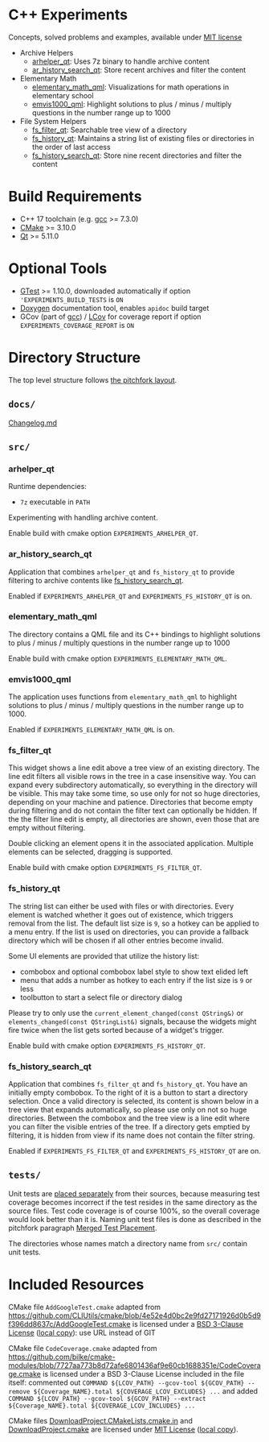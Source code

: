# C++ Experiments

Concepts, solved problems and examples, available under [MIT license](LICENSE)

* Archive Helpers
  * [arhelper_qt](#arhelper_qt): Uses 7z binary to handle archive content
  * [ar_history_search_qt](#ar_history_search_qt): Store recent archives and filter the content
* Elementary Math
  * [elementary_math_qml](#elementary_math_qml): Visualizations for math operations in elementary school
  * [emvis1000_qml](#emvis1000_qml): Highlight solutions to plus / minus / multiply questions in the number range up to 1000
* File System Helpers
  * [fs_filter_qt](#fs_filter_qt): Searchable tree view of a directory
  * [fs_history_qt](#fs_history_qt): Maintains a string list of existing files or directories in the order of last access
  * [fs_history_search_qt](#fs_history_search_qt): Store nine recent directories and filter the content


# Build Requirements

* C++ 17 toolchain (e.g. [gcc](https://gcc.gnu.org/) >= 7.3.0)
* [CMake](https://cmake.org) >= 3.10.0
* [Qt](https://qt.io) >= 5.11.0


# Optional Tools

* [GTest](https://github.com/google/googletest) >= 1.10.0, downloaded automatically if option `'EXPERIMENTS_BUILD_TESTS` is `ON`
* [Doxygen](http://www.doxygen.nl) documentation tool, enables `apidoc` build target
* GCov (part of [gcc](https://gcc.gnu.org/)) / [LCov](http://ltp.sourceforge.net/coverage/lcov.php) for coverage report if option `EXPERIMENTS_COVERAGE_REPORT` is `ON`


# Directory Structure

The top level structure follows [the pitchfork layout](https://api.csswg.org/bikeshed/?force=1&url=https://raw.githubusercontent.com/vector-of-bool/pitchfork/develop/data/spec.bs).


## `docs/`

[Changelog.md](docs/Changelog.md)


## `src/`


### arhelper_qt

Runtime dependencies:

* `7z` executable in `PATH`

Experimenting with handling archive content.

Enable build with cmake option `EXPERIMENTS_ARHELPER_QT`.


### ar_history_search_qt

Application that combines `arhelper_qt` and `fs_history_qt` to provide filtering
to archive contents like [fs_history_search_qt](#fs_history_search_qt).

Enabled if `EXPERIMENTS_ARHELPER_QT` and `EXPERIMENTS_FS_HISTORY_QT` is on.


### elementary_math_qml

The directory contains a QML file and its C++ bindings to highlight solutions
to plus / minus / multiply questions in the number range up to 1000

Enable build with cmake option `EXPERIMENTS_ELEMENTARY_MATH_QML`.


### emvis1000_qml

The application uses functions from `elementary_math_qml` to highlight
solutions to plus / minus / multiply questions in the number range up to 1000.

Enabled if `EXPERIMENTS_ELEMENTARY_MATH_QML` is on.


### fs_filter_qt

This widget shows a line edit above a tree view of an existing directory.
The line edit filters all visible rows in the tree in a case insensitive way.
You can expand every subdirectory automatically, so everything in the
directory will be visible. This may take some time, so use only for not so
huge directories, depending on your machine and patience.
Directories that become empty during filtering and do not contain the filter
text can optionally be hidden. If the the filter line edit is empty, all
directories are shown, even those that are empty without filtering.

Double clicking an element opens it in the associated application.
Multiple elements can be selected, dragging is supported.

Enable build with cmake option `EXPERIMENTS_FS_FILTER_QT`.


### fs_history_qt

The string list can either be used with files or with directories.
Every element is watched whether it goes out of existence, which triggers
removal from the list.
The default list size is `9`, so a hotkey can be applied to a menu entry.
If the list is used on directories, you can provide a fallback directory
which will be chosen if all other entries become invalid.

Some UI elements are provided that utilize the history list:
* combobox and optional combobox label style to show text elided left
* menu that adds a number as hotkey to each entry if the list size is `9` or less
* toolbutton to start a select file or directory dialog

Please try to only use the `current_element_changed(const QString&)` or
`elements_changed(const QStringList&)` signals, because the widgets might fire
twice when the list gets sorted because of a widget's trigger.

Enable build with cmake option `EXPERIMENTS_FS_HISTORY_QT`.


### fs_history_search_qt

Application that combines `fs_filter_qt` and `fs_history_qt`. You have an
initially empty combobox. To the right of it is a button to start a directory
selection. Once a valid directory is selected, its content is shown below in a
tree view that expands automatically, so please use only on not so huge
directories. Between the combobox and the tree view is a line edit where you
can filter the visible entries of the tree. If a directory gets emptied by
filtering, it is hidden from view if its name does not contain the filter
string.

Enabled if `EXPERIMENTS_FS_FILTER_QT` and `EXPERIMENTS_FS_HISTORY_QT` are on.


## `tests/`

Unit tests are
[placed separately](https://api.csswg.org/bikeshed/?force=1&url=https://raw.githubusercontent.com/vector-of-bool/pitchfork/develop/data/spec.bs#src.tests.separate)
from their sources, because measuring test coverage becomes incorrect if the
test resides in the same directory as the source files. Test code coverage is
of course 100%, so the overall coverage would look better than it is. Naming
unit test files is done as described in the pitchfork paragraph
[Merged Test Placement](https://api.csswg.org/bikeshed/?force=1&url=https://raw.githubusercontent.com/vector-of-bool/pitchfork/develop/data/spec.bs#src.tests.merged).

The directories whose names match a directory name from `src/` contain unit
tests.


# Included Resources

CMake file `AddGoogleTest.cmake` adapted from
<https://github.com/CLIUtils/cmake/blob/4e52e4d0bc2e9fd27171926d0b5d9f396dd8637c/AddGoogleTest.cmake>
is licensed under a
[BSD 3-Clause License](https://github.com/CLIUtils/cmake/blob/master/LICENSE) ([local copy](docs/LICENSE_CLIUtils_cmake)):
use URL instead of GIT

CMake file `CodeCoverage.cmake` adapted from
<https://github.com/bilke/cmake-modules/blob/7727aa773b8d72afe6801436af9e60cb1688351e/CodeCoverage.cmake>
is licensed under a BSD 3-Clause License included in the file itself: commented
out `COMMAND ${LCOV_PATH} --gcov-tool ${GCOV_PATH} --remove ${Coverage_NAME}.total ${COVERAGE_LCOV_EXCLUDES} ...`
and added `COMMAND ${LCOV_PATH} --gcov-tool ${GCOV_PATH} --extract ${Coverage_NAME}.total ${COVERAGE_LCOV_INCLUDES} ...`

CMake files
[DownloadProject.CMakeLists.cmake.in](https://github.com/Crascit/DownloadProject/blob/8adf96570b583fd1c280bed8f43a9a0528670cf4/DownloadProject.CMakeLists.cmake.in)
and [DownloadProject.cmake](https://github.com/Crascit/DownloadProject/blob/26983dd7883acbabf6fd98968429f9af44186baf/DownloadProject.cmake)
are licensed under
[MIT License](https://github.com/Crascit/DownloadProject/blob/master/LICENSE) ([local copy](docs/LICENSE_Crascit_DownloadProject)).
